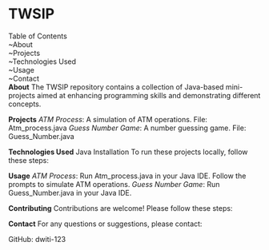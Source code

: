 # TWSIP
Table of Contents<br>
~About<br>
~Projects<br>
~Technologies Used<br>
~Usage<br>
~Contact<br>
**About**
The TWSIP repository contains a collection of Java-based mini-projects aimed at enhancing programming skills and demonstrating different concepts.

**Projects**
*ATM Process*: A simulation of ATM operations.
File: Atm_process.java
*Guess Number Game*: A number guessing game.
File: Guess_Number.java

**Technologies Used**
Java
Installation
To run these projects locally, follow these steps:

**Usage**
*ATM Process*:
Run Atm_process.java in your Java IDE.
Follow the prompts to simulate ATM operations.
*Guess Number Game*:
Run Guess_Number.java in your Java IDE.

**Contributing**
Contributions are welcome! Please follow these steps:

**Contact**
For any questions or suggestions, please contact:

GitHub: dwiti-123
